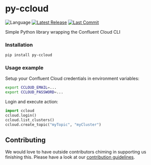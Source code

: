 # py-ccloud

![Language](https://img.shields.io/badge/language-python-green.svg)
[![Latest Release][release badge]][release]
[![Last Commit][commit badge]][commit]

Simple Python library wrapping the Confluent Cloud CLI

### Installation

```bash
pip install py-ccloud
```

### Usage example

Setup your Confluent Cloud credentials in environment variables:
```bash
export CCLOUD_EMAIL=...
export CCLOUD_PASSWORD=...
```

Login and execute action:
```python
import ccloud
ccloud.login()
ccloud.list_clusters()
ccloud.create_topic("myTopic", "myCluster")
```

[commit]: https://github.com/saucelabs/py-ccloud/commit/HEAD
[release]: https://github.com/saucelabs/py-ccloud/releases/latest

[commit badge]: https://img.shields.io/github/last-commit/saucelabs/py-ccloud.svg
[release badge]: https://img.shields.io/github/release/saucelabs/py-ccloud.svg

## Contributing

We would love to have outside contributors chiming in supporting us finishing this. Please have a look at our [contribution guidelines](https://github.com/saucelabs/py-ccloud/blob/master/CONTRUBUTING.md).
